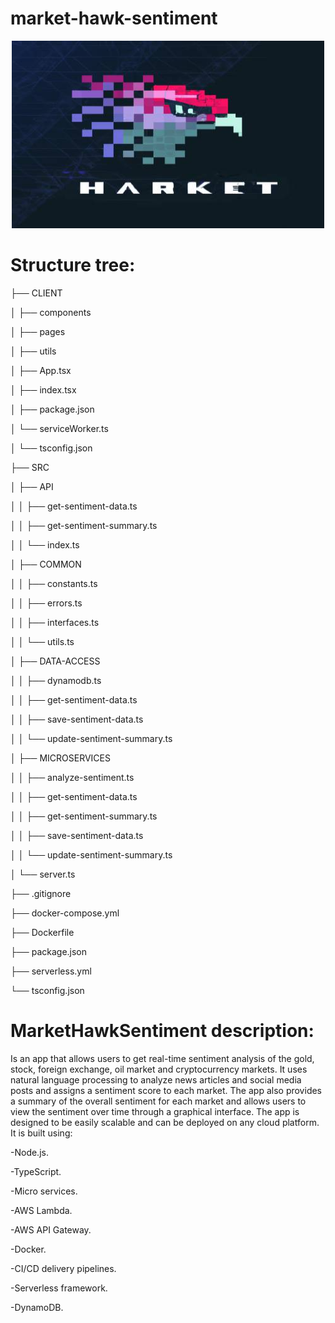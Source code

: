 # market-hawk-sentiment
  
<p align="center">
  
  <img src="hawk1.jpg" width="500" height="300">
  
</p>

# Structure tree:

├── CLIENT

│   ├── components

│   ├── pages

│   ├── utils

│   ├── App.tsx

│   ├── index.tsx

│   ├── package.json

│   └── serviceWorker.ts

│   └── tsconfig.json

├── SRC

│   ├── API

│   │   ├── get-sentiment-data.ts

│   │   ├── get-sentiment-summary.ts

│   │   └── index.ts

│   ├── COMMON

│   │   ├── constants.ts

│   │   ├── errors.ts

│   │   ├── interfaces.ts

│   │   └── utils.ts

│   ├── DATA-ACCESS

│   │   ├── dynamodb.ts

│   │   ├── get-sentiment-data.ts

│   │   ├── save-sentiment-data.ts

│   │   └── update-sentiment-summary.ts

│   ├── MICROSERVICES

│   │   ├── analyze-sentiment.ts

│   │   ├── get-sentiment-data.ts

│   │   ├── get-sentiment-summary.ts

│   │   ├── save-sentiment-data.ts

│   │   └── update-sentiment-summary.ts

│   └── server.ts

├── .gitignore

├── docker-compose.yml

├── Dockerfile

├── package.json

├── serverless.yml

└── tsconfig.json



# MarketHawkSentiment description:

Is an app that allows users to get real-time sentiment analysis of the gold, stock, foreign exchange, oil market and cryptocurrency markets. It uses natural language processing to analyze news articles and social media posts and assigns a sentiment score to each market. The app also provides a summary of the overall sentiment for each market and allows users to view the sentiment over time through a graphical interface. The app is designed to be easily scalable and can be deployed on any cloud platform. It is built using:

-Node.js.

-TypeScript.

-Micro services.

-AWS Lambda.

-AWS API Gateway.

-Docker.

-CI/CD delivery pipelines.

-Serverless framework.

-DynamoDB.
